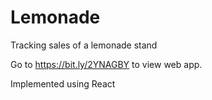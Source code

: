 # Lemonade
Tracking sales of a lemonade stand

Go to https://bit.ly/2YNAGBY to view web app.

Implemented using React
